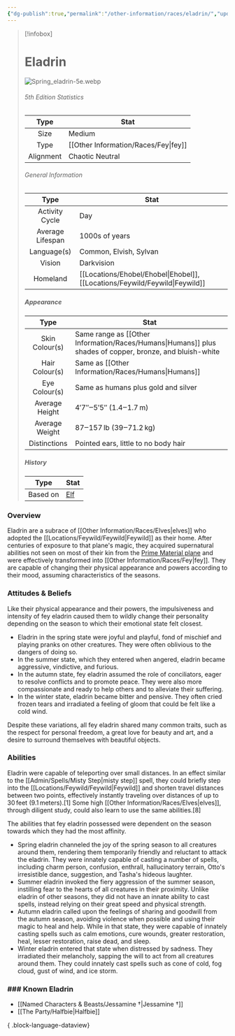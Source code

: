 ```yaml
---
{"dg-publish":true,"permalink":"/other-information/races/eladrin/","updated":"2025-08-11T11:53:32.256+01:00"}
---
```



 >[!infobox]
> 
> #  Eladrin
> ![Spring_eladrin-5e.webp](/img/user/Admin/Attachments/Spring_eladrin-5e.webp)
> ###### 5th Edition Statistics
> 
>  Type | Stat |
> :----: | --- |
>  Size | Medium |
>  Type | [[Other Information/Races/Fey\|fey]] |
>  Alignment | Chaotic Neutral |
>  
> ###### General Information
> Type | Stat |
>  :----: | --- |
>  Activity Cycle | Day |
>  Average Lifespan | 1000s of years |
>  Language(s) | Common, Elvish, Sylvan |
>  Vision | Darkvision |
>  Homeland | [[Locations/Ehobel/Ehobel\|Ehobel]], [[Locations/Feywild/Feywild\|Feywild]] |
>
>##### Appearance
> Type | Stat |
>  :----: | --- |
>  Skin Colour(s) | Same range as [[Other Information/Races/Humans\|Humans]] plus shades of copper, bronze, and bluish-white |
>  Hair Colour(s) | Same as [[Other Information/Races/Humans\|Humans]]|humans]] plus green and blue |
>  Eye Colour(s) | Same as humans plus gold and silver |
>  Average Height | 4′7″‒5′5″ (1.4‒1.7 m) |
>  Average Weight | 87‒157 lb (39‒71.2 kg) |
>  Distinctions | Pointed ears, little to no body hair |
>
>##### History
>Type | Stat |
>  :----: | --- |
>  Based on | [Elf](https://en.wikipedia.org/wiki/en:Elf) |


### Overview
Eladrin are a subrace of [[Other Information/Races/Elves\|elves]] who adopted the [[Locations/Feywild/Feywild\|Feywild]] as their home. After centuries of exposure to that plane's magic, they acquired supernatural abilities not seen on most of their kin from the [Prime Material plane](https://forgottenrealms.fandom.com/wiki/Prime_Material_plane "Prime Material plane") and were effectively transformed into [[Other Information/Races/Fey\|fey]]. They are capable of changing their physical appearance and powers according to their mood, assuming characteristics of the seasons.

### Attitudes & Beliefs
Like their physical appearance and their powers, the impulsiveness and intensity of fey eladrin caused them to wildly change their personality depending on the season to which their emotional state felt closest.
- Eladrin in the spring state were joyful and playful, fond of mischief and playing pranks on other creatures. They were often oblivious to the dangers of doing so.
- In the summer state, which they entered when angered, eladrin became aggressive, vindictive, and furious.
- In the autumn state, fey eladrin assumed the role of conciliators, eager to resolve conflicts and to promote peace. They were also more compassionate and ready to help others and to alleviate their suffering.
- In the winter state, eladrin became bitter and pensive. They often cried frozen tears and irradiated a feeling of gloom that could be felt like a cold wind.

Despite these variations, all fey eladrin shared many common traits, such as the respect for personal freedom, a great love for beauty and art, and a desire to surround themselves with beautiful objects.

### Abilities
Eladrin were capable of teleporting over small distances. In an effect similar to the [[Admin/Spells/Misty Step\|misty step]] spell, they could briefly step into the [[Locations/Feywild/Feywild\|Feywild]] and shorten travel distances between two points, effectively instantly traveling over distances of up to 30 feet (9.1 meters).[1] Some high [[Other Information/Races/Elves\|elves]], through diligent study, could also learn to use the same abilities.[8]

The abilities that fey eladrin possessed were dependent on the season towards which they had the most affinity.
- Spring eladrin channeled the joy of the spring season to all creatures around them, rendering them temporarily friendly and reluctant to attack the eladrin. They were innately capable of casting a number of spells, including charm person, confusion, enthrall, hallucinatory terrain, Otto's irresistible dance, suggestion, and Tasha's hideous laughter.
- Summer eladrin invoked the fiery aggression of the summer season, instilling fear to the hearts of all creatures in their proximity. Unlike eladrin of other seasons, they did not have an innate ability to cast spells, instead relying on their great speed and physical strength.
- Autumn eladrin called upon the feelings of sharing and goodwill from the autumn season, avoiding violence when possible and using their magic to heal and help. While in that state, they were capable of innately casting spells such as calm emotions, cure wounds, greater restoration, heal, lesser restoration, raise dead, and sleep.
- Winter eladrin entered that state when distressed by sadness. They irradiated their melancholy, sapping the will to act from all creatures around them. They could innately cast spells such as cone of cold, fog cloud, gust of wind, and ice storm.

### ### Known Eladrin
- [[Named Characters & Beasts/Jessamine †\|Jessamine †]]
- [[The Party/Halfbie\|Halfbie]]

{ .block-language-dataview}

